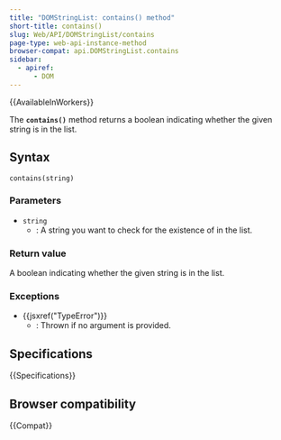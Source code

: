 ```yaml
---
title: "DOMStringList: contains() method"
short-title: contains()
slug: Web/API/DOMStringList/contains
page-type: web-api-instance-method
browser-compat: api.DOMStringList.contains
sidebar:
  - apiref:
      - DOM
---
```


{{AvailableInWorkers}}

The **`contains()`** method returns a boolean indicating whether the given string is in the list.

## Syntax

```js-nolint
contains(string)
```

### Parameters

- `string`
  - : A string you want to check for the existence of in the list.

### Return value

A boolean indicating whether the given string is in the list.

### Exceptions

- {{jsxref("TypeError")}}
  - : Thrown if no argument is provided.

## Specifications

{{Specifications}}

## Browser compatibility

{{Compat}}
